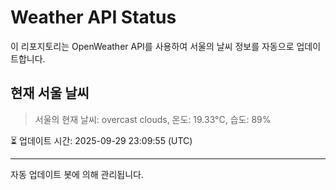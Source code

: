 
# Weather API Status

이 리포지토리는 OpenWeather API를 사용하여 서울의 날씨 정보를 자동으로 업데이트합니다.

## 현재 서울 날씨
> 서울의 현재 날씨: overcast clouds, 온도: 19.33°C, 습도: 89%

⏳ 업데이트 시간: 2025-09-29 23:09:55 (UTC)

---
자동 업데이트 봇에 의해 관리됩니다.
